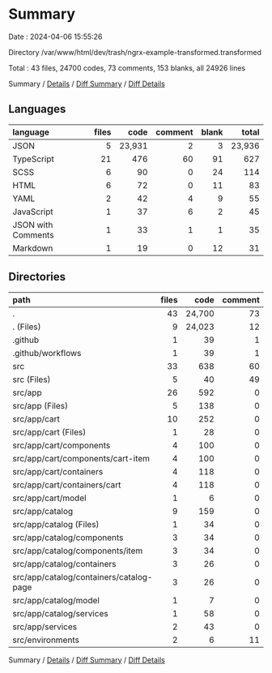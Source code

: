 # Summary

Date : 2024-04-06 15:55:26

Directory /var/www/html/dev/trash/ngrx-example-transformed.transformed

Total : 43 files,  24700 codes, 73 comments, 153 blanks, all 24926 lines

Summary / [Details](details.md) / [Diff Summary](diff.md) / [Diff Details](diff-details.md)

## Languages
| language | files | code | comment | blank | total |
| :--- | ---: | ---: | ---: | ---: | ---: |
| JSON | 5 | 23,931 | 2 | 3 | 23,936 |
| TypeScript | 21 | 476 | 60 | 91 | 627 |
| SCSS | 6 | 90 | 0 | 24 | 114 |
| HTML | 6 | 72 | 0 | 11 | 83 |
| YAML | 2 | 42 | 4 | 9 | 55 |
| JavaScript | 1 | 37 | 6 | 2 | 45 |
| JSON with Comments | 1 | 33 | 1 | 1 | 35 |
| Markdown | 1 | 19 | 0 | 12 | 31 |

## Directories
| path | files | code | comment | blank | total |
| :--- | ---: | ---: | ---: | ---: | ---: |
| . | 43 | 24,700 | 73 | 153 | 24,926 |
| . (Files) | 9 | 24,023 | 12 | 22 | 24,057 |
| .github | 1 | 39 | 1 | 5 | 45 |
| .github/workflows | 1 | 39 | 1 | 5 | 45 |
| src | 33 | 638 | 60 | 126 | 824 |
| src (Files) | 5 | 40 | 49 | 17 | 106 |
| src/app | 26 | 592 | 0 | 105 | 697 |
| src/app (Files) | 5 | 138 | 0 | 19 | 157 |
| src/app/cart | 10 | 252 | 0 | 51 | 303 |
| src/app/cart (Files) | 1 | 28 | 0 | 2 | 30 |
| src/app/cart/components | 4 | 100 | 0 | 24 | 124 |
| src/app/cart/components/cart-item | 4 | 100 | 0 | 24 | 124 |
| src/app/cart/containers | 4 | 118 | 0 | 24 | 142 |
| src/app/cart/containers/cart | 4 | 118 | 0 | 24 | 142 |
| src/app/cart/model | 1 | 6 | 0 | 1 | 7 |
| src/app/catalog | 9 | 159 | 0 | 28 | 187 |
| src/app/catalog (Files) | 1 | 34 | 0 | 2 | 36 |
| src/app/catalog/components | 3 | 34 | 0 | 7 | 41 |
| src/app/catalog/components/item | 3 | 34 | 0 | 7 | 41 |
| src/app/catalog/containers | 3 | 26 | 0 | 10 | 36 |
| src/app/catalog/containers/catalog-page | 3 | 26 | 0 | 10 | 36 |
| src/app/catalog/model | 1 | 7 | 0 | 1 | 8 |
| src/app/catalog/services | 1 | 58 | 0 | 8 | 66 |
| src/app/services | 2 | 43 | 0 | 7 | 50 |
| src/environments | 2 | 6 | 11 | 4 | 21 |

Summary / [Details](details.md) / [Diff Summary](diff.md) / [Diff Details](diff-details.md)
